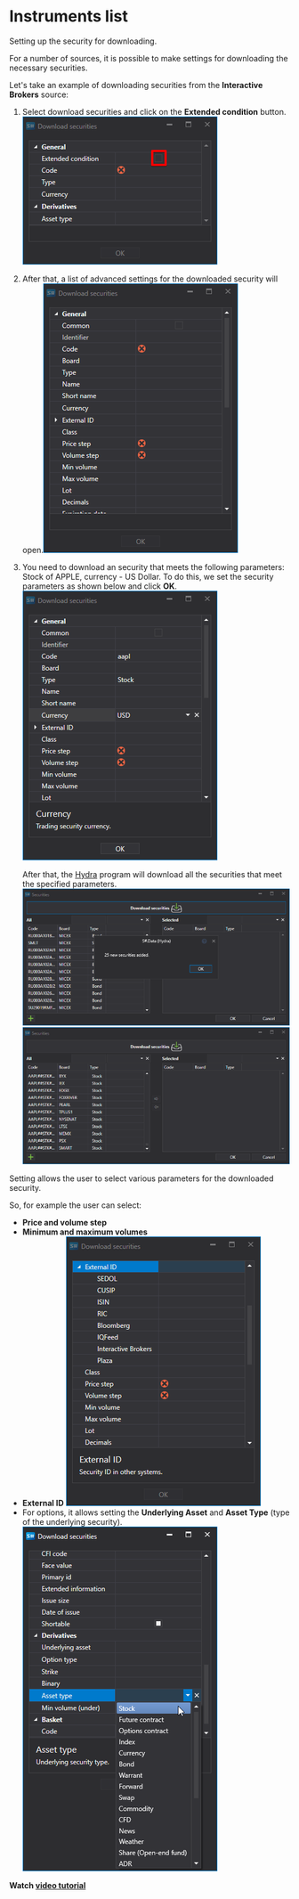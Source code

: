 # Instruments list

Setting up the security for downloading.

For a number of sources, it is possible to make settings for downloading the necessary securities.

Let's take an example of downloading securities from the **Interactive Brokers** source: 

1. Select download securities and click on the **Extended condition** button.![hydra choose securitiy](../images/hydra_choose_securitiy.png)
2. After that, a list of advanced settings for the downloaded security will open.![hydra choose securitiy 00](../images/hydra_choose_securitiy_00.png)
3. You need to download an security that meets the following parameters: Stock of APPLE, currency \- US Dollar. To do this, we set the security parameters as shown below and click **OK**.![hydra choose securitiy 01](../images/hydra_choose_securitiy_01.png)

   After that, the [Hydra](Hydra.md) program will download all the securities that meet the specified parameters. ![hydra choose securitiy 02](../images/hydra_choose_securitiy_02.png)![hydra choose securitiy 03](../images/hydra_choose_securitiy_03.png)

Setting allows the user to select various parameters for the downloaded security. 

So, for example the user can select:

- **Price and volume step**
- **Minimum and maximum volumes**
- **External ID** ![hydra choose securitiy 04](../images/hydra_choose_securitiy_04.png)
- For options, it allows setting the **Underlying Asset** and **Asset Type** (type of the underlying security). ![hydra choose securitiy 05](../images/hydra_choose_securitiy_05.png)

**Watch [video tutorial](HydraSecuritiesCongfigDowVideo.md)**
